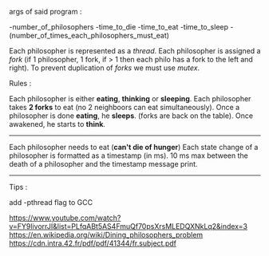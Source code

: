 args of said program :

-number_of_philosophers
-time_to_die
-time_to_eat
-time_to_sleep
-(number_of_times_each_philosophers_must_eat)

Each philosopher is represented as a *thread*.
Each philosopher is assigned a *fork* (if 1 philosopher, 1 fork, if > 1 then each philo has a fork to the left and right).
To prevent duplication of *forks* we must use *mutex*.

Rules :

Each philosopher is either **eating**, **thinking** or **sleeping**.
Each philosopher takes **2 forks** to eat (no 2 neighboors can eat simultaneously).
Once a philosopher is done **eating**, he **sleeps**. (forks are back on the table).
Once awakened, he starts to **think**.

--------------------------------------------------------------------------------------------------------------------------

Each philosopher needs to eat (**can't die of hunger**)
Each state change of a philosopher is formatted as a timestamp (in ms).
10 ms max between the death of a philosopher and the timestamp message print.

--------------------------------------------------------------------------------------------------------------------------

Tips :

add -pthread flag to GCC

https://www.youtube.com/watch?v=FY9livorrJI&list=PLfqABt5AS4FmuQf70psXrsMLEDQXNkLq2&index=3
https://en.wikipedia.org/wiki/Dining_philosophers_problem
https://cdn.intra.42.fr/pdf/pdf/41344/fr.subject.pdf

